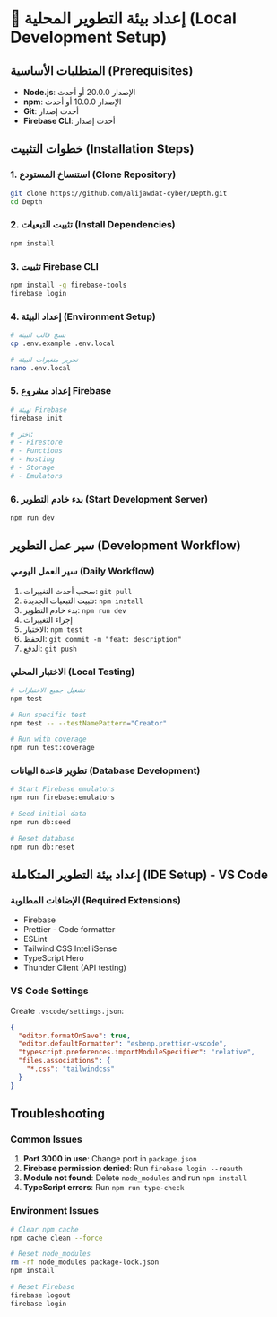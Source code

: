 # 🔧 إعداد بيئة التطوير المحلية (Local Development Setup)

## المتطلبات الأساسية (Prerequisites)
- **Node.js**: الإصدار 20.0.0 أو أحدث
- **npm**: الإصدار 10.0.0 أو أحدث
- **Git**: أحدث إصدار
- **Firebase CLI**: أحدث إصدار

## خطوات التثبيت (Installation Steps)

### 1. استنساخ المستودع (Clone Repository)
```bash
git clone https://github.com/alijawdat-cyber/Depth.git
cd Depth
```

### 2. تثبيت التبعيات (Install Dependencies)
```bash
npm install
```

### 3. تثبيت Firebase CLI
```bash
npm install -g firebase-tools
firebase login
```

### 4. إعداد البيئة (Environment Setup)
```bash
# نسخ قالب البيئة
cp .env.example .env.local

# تحرير متغيرات البيئة
nano .env.local
```

### 5. إعداد مشروع Firebase
```bash
# تهيئة Firebase
firebase init

# اختر:
# - Firestore
# - Functions  
# - Hosting
# - Storage
# - Emulators
```

### 6. بدء خادم التطوير (Start Development Server)
```bash
npm run dev
```

## سير عمل التطوير (Development Workflow)

### سير العمل اليومي (Daily Workflow)
1. سحب أحدث التغييرات: `git pull`
2. تثبيت التبعيات الجديدة: `npm install`
3. بدء خادم التطوير: `npm run dev`
4. إجراء التغييرات
5. الاختبار: `npm test`
6. الحفظ: `git commit -m "feat: description"`
7. الدفع: `git push`

### الاختبار المحلي (Local Testing)
```bash
# تشغيل جميع الاختبارات
npm test

# Run specific test
npm test -- --testNamePattern="Creator"

# Run with coverage
npm run test:coverage
```

### تطوير قاعدة البيانات (Database Development)
```bash
# Start Firebase emulators
npm run firebase:emulators

# Seed initial data
npm run db:seed

# Reset database
npm run db:reset
```

## إعداد بيئة التطوير المتكاملة (IDE Setup) - VS Code

### الإضافات المطلوبة (Required Extensions)
- Firebase
- Prettier - Code formatter
- ESLint
- Tailwind CSS IntelliSense
- TypeScript Hero
- Thunder Client (API testing)

### VS Code Settings
Create `.vscode/settings.json`:
```json
{
  "editor.formatOnSave": true,
  "editor.defaultFormatter": "esbenp.prettier-vscode",
  "typescript.preferences.importModuleSpecifier": "relative",
  "files.associations": {
    "*.css": "tailwindcss"
  }
}
```

## Troubleshooting

### Common Issues
1. **Port 3000 in use**: Change port in `package.json`
2. **Firebase permission denied**: Run `firebase login --reauth`
3. **Module not found**: Delete `node_modules` and run `npm install`
4. **TypeScript errors**: Run `npm run type-check`

### Environment Issues
```bash
# Clear npm cache
npm cache clean --force

# Reset node_modules
rm -rf node_modules package-lock.json
npm install

# Reset Firebase
firebase logout
firebase login
```
